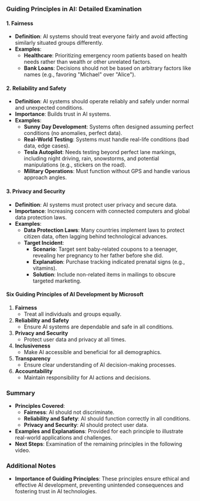 ### Guiding Principles in AI: Detailed Examination

#### 1. Fairness
- **Definition**: AI systems should treat everyone fairly and avoid affecting similarly situated groups differently.
- **Examples**:
  - **Healthcare**: Prioritizing emergency room patients based on health needs rather than wealth or other unrelated factors.
  - **Bank Loans**: Decisions should not be based on arbitrary factors like names (e.g., favoring "Michael" over "Alice").

#### 2. Reliability and Safety
- **Definition**: AI systems should operate reliably and safely under normal and unexpected conditions.
- **Importance**: Builds trust in AI systems.
- **Examples**:
  - **Sunny Day Development**: Systems often designed assuming perfect conditions (no anomalies, perfect data).
  - **Real-World Testing**: Systems must handle real-life conditions (bad data, edge cases).
  - **Tesla Autopilot**: Needs testing beyond perfect lane markings, including night driving, rain, snowstorms, and potential manipulations (e.g., stickers on the road).
  - **Military Operations**: Must function without GPS and handle various approach angles.

#### 3. Privacy and Security
- **Definition**: AI systems must protect user privacy and secure data.
- **Importance**: Increasing concern with connected computers and global data protection laws.
- **Examples**:
  - **Data Protection Laws**: Many countries implement laws to protect citizen data, often lagging behind technological advances.
  - **Target Incident**: 
    - **Scenario**: Target sent baby-related coupons to a teenager, revealing her pregnancy to her father before she did.
    - **Explanation**: Purchase tracking indicated prenatal signs (e.g., vitamins).
    - **Solution**: Include non-related items in mailings to obscure targeted marketing.

#### Six Guiding Principles of AI Development by Microsoft
1. **Fairness**
   - Treat all individuals and groups equally.
2. **Reliability and Safety**
   - Ensure AI systems are dependable and safe in all conditions.
3. **Privacy and Security**
   - Protect user data and privacy at all times.
4. **Inclusiveness**
   - Make AI accessible and beneficial for all demographics.
5. **Transparency**
   - Ensure clear understanding of AI decision-making processes.
6. **Accountability**
   - Maintain responsibility for AI actions and decisions.

### Summary
- **Principles Covered**:
  - **Fairness**: AI should not discriminate.
  - **Reliability and Safety**: AI should function correctly in all conditions.
  - **Privacy and Security**: AI should protect user data.
- **Examples and Explanations**: Provided for each principle to illustrate real-world applications and challenges.
- **Next Steps**: Examination of the remaining principles in the following video.

### Additional Notes
- **Importance of Guiding Principles**: These principles ensure ethical and effective AI development, preventing unintended consequences and fostering trust in AI technologies.